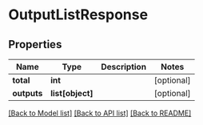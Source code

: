 # OutputListResponse

## Properties
Name | Type | Description | Notes
------------ | ------------- | ------------- | -------------
**total** | **int** |  | [optional] 
**outputs** | **list[object]** |  | [optional] 

[[Back to Model list]](../README.md#documentation-for-models) [[Back to API list]](../README.md#documentation-for-api-endpoints) [[Back to README]](../README.md)


